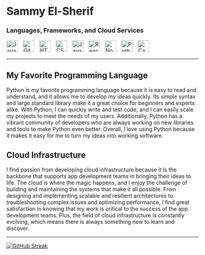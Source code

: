 <!---
SammyEl-Sherif/SammyEl-Sherif is a ✨ special ✨ repository because its `README.md` (this file) appears on your GitHub profile.
You can click the Preview link to take a look at your changes.
--->

# Sammy El-Sherif

### Languages, Frameworks, and Cloud Services

<img align="left" alt="Java" width="30px" style="padding-right:10px;" src="https://cdn.jsdelivr.net/gh/devicons/devicon/icons/java/java-original.svg"/>

<img align="left" alt="Git" width="30px" style="padding-right:10px;" src="https://cdn.jsdelivr.net/gh/devicons/devicon/icons/git/git-original.svg" />

<img align="left" alt="HTML" width="30px" style="padding-right:10px;" src="https://cdn.jsdelivr.net/gh/devicons/devicon/icons/html5/html5-plain.svg" />
<img align="left" alt="CSS" width="30px" style="padding-right:10px;" src="https://cdn.jsdelivr.net/gh/devicons/devicon/icons/css3/css3-plain.svg" />
<img align="left" alt="JavaScript" width="30px" style="padding-right:10px;" src="https://cdn.jsdelivr.net/gh/devicons/devicon/icons/javascript/javascript-plain.svg" />
<img align="left" alt="React" width="30px" style="padding-right:10px;" src="https://cdn.jsdelivr.net/gh/devicons/devicon/icons/react/react-original.svg" />
<img align="left" alt="NodeJS" width="30px" style="padding-right:10px;" src="https://cdn.jsdelivr.net/gh/devicons/devicon/icons/nodejs/nodejs-original.svg" />
<img align="left" alt="Python" width="30px" style="padding-right:10px;" src="https://cdn.jsdelivr.net/gh/devicons/devicon/icons/python/python-plain.svg" />
<img align="left" alt="C++" width="30px" style="padding-right:10px;" src="https://cdn.jsdelivr.net/gh/devicons/devicon/icons/cplusplus/cplusplus-line.svg" />
<br>
<br>

---

## My Favorite Programming Language
Python is my favorite programming language because it is easy to read and understand, and it allows me to develop my ideas quickly. Its simple syntax and large standard library make it a great choice for beginners and experts alike. With Python, I can quickly write and test code, and I can easily scale my projects to meet the needs of my users. Additionally, Python has a vibrant community of developers who are always working on new libraries and tools to make Python even better. Overall, I love using Python because it makes it easy for me to turn my ideas into working software.

## Cloud Infrastructure
I find passion from developing cloud infrastructure because it is the backbone that supports app development teams in bringing their ideas to life. The cloud is where the magic happens, and I enjoy the challenge of building and maintaining the systems that make it all possible. From designing and implementing scalable and resilient architectures to troubleshooting complex issues and optimizing performance, I find great satisfaction in knowing that my work is critical to the success of the app development teams. Plus, the field of cloud infrastructure is constantly evolving, which means there is always something new to learn and discover.

---

[![GitHub Streak](https://streak-stats.demolab.com/?user=SammyEl-Sherif&theme=github-dark&hide_border=true)](https://git.io/streak-stats)
